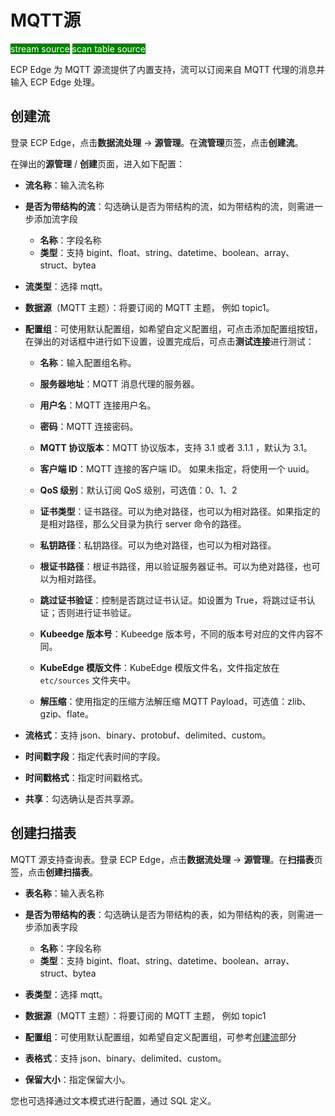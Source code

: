 # MQTT源

<span style="background:green;color:white;">stream source</span>        <span style="background:green;color:white">scan table source</span>

ECP Edge 为 MQTT 源流提供了内置支持，流可以订阅来自 MQTT 代理的消息并输入 ECP Edge  处理。

## 创建流

登录 ECP Edge，点击**数据流处理** -> **源管理**。在**流管理**页签，点击**创建流**。

在弹出的**源管理** / **创建**页面，进入如下配置：

- **流名称**：输入流名称

- **是否为带结构的流**：勾选确认是否为带结构的流，如为带结构的流，则需进一步添加流字段

  - **名称**：字段名称
  - **类型**：支持 bigint、float、string、datetime、boolean、array、struct、bytea

- **流类型**：选择 mqtt。

- **数据源**（MQTT 主题）：将要订阅的 MQTT 主题， 例如 topic1。

- **配置组**：可使用默认配置组，如希望自定义配置组，可点击添加配置组按钮，在弹出的对话框中进行如下设置，设置完成后，可点击**测试连接**进行测试：

  - **名称**：输入配置组名称。
  - **服务器地址**：MQTT 消息代理的服务器。
  - **用户名**：MQTT 连接用户名。
  - **密码**：MQTT 连接密码。
  - **MQTT 协议版本**：MQTT 协议版本，支持 3.1 或者 3.1.1 ，默认为 3.1。 

  - **客户端 ID**：MQTT 连接的客户端 ID。 如果未指定，将使用一个 uuid。
  - **QoS 级别**：默认订阅 QoS 级别，可选值：0、1、2
  - **证书类型**：证书路径。可以为绝对路径，也可以为相对路径。如果指定的是相对路径，那么父目录为执行 server 命令的路径。
  - **私钥路径**：私钥路径。可以为绝对路径，也可以为相对路径。
  - **根证书路径**：根证书路径，用以验证服务器证书。可以为绝对路径，也可以为相对路径。
  - **跳过证书验证**：控制是否跳过证书认证。如设置为 True，将跳过证书认证；否则进行证书验证。
  - **Kubeedge 版本号**：Kubeedge 版本号，不同的版本号对应的文件内容不同。
  - **KubeEdge 模版文件**：KubeEdge 模版文件名，文件指定放在 `etc/sources` 文件夹中。<!--路径-->
  - **解压缩**：使用指定的压缩方法解压缩 MQTT Payload，可选值：zlib、gzip、flate。

- **流格式**：支持 json、binary、protobuf、delimited、custom。

- **时间戳字段**：指定代表时间的字段。

- **时间戳格式**：指定时间戳格式。

- **共享**：勾选确认是否共享源。

## 创建扫描表

MQTT 源支持查询表。登录 ECP Edge，点击**数据流处理** -> **源管理**。在**扫描表**页签，点击**创建扫描表**。

- **表名称**：输入表名称
- **是否为带结构的表**：勾选确认是否为带结构的表，如为带结构的表，则需进一步添加表字段
  - **名称**：字段名称
  - **类型**：支持 bigint、float、string、datetime、boolean、array、struct、bytea
- **表类型**：选择 mqtt。
- **数据源**（MQTT 主题）：将要订阅的 MQTT 主题， 例如 topic1
- **配置组**：可使用默认配置组，如希望自定义配置组，可参考[创建流](#创建流)部分

- **表格式**：支持 json、binary、delimited、custom。
- **保留大小**：指定保留大小。

您也可选择通过文本模式进行配置，通过 SQL 定义。